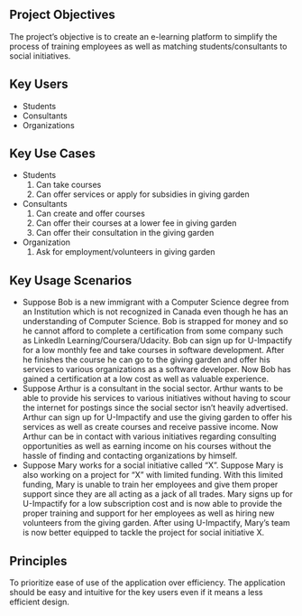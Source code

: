 ## Project Objectives
The project’s objective is to create an e-learning platform to simplify the process of training employees as well as matching students/consultants to social initiatives.
## Key Users
- Students
- Consultants
- Organizations
## Key Use Cases
- Students
    1. Can take courses
    2. Can offer services or apply for subsidies in giving garden
- Consultants
    1. Can create and offer courses
    2. Can offer their courses at a lower fee in giving garden
    3. Can offer their consultation in the giving garden
- Organization
    1. Ask for employment/volunteers in giving garden
## Key Usage Scenarios
- Suppose Bob is a new immigrant with a Computer Science degree from an Institution which is not recognized in Canada even though he has an understanding of Computer Science. Bob is strapped for money and so he cannot afford to complete a certification from some company such as LinkedIn Learning/Coursera/Udacity. Bob can sign up for U-Impactify for a low monthly fee and take courses in software development. After he finishes the course he can go to the giving garden and offer his services to various organizations as a software developer. Now Bob has gained a certification at a low cost as well as valuable experience.
- Suppose Arthur is a consultant in the social sector. Arthur wants to be able to provide his services to various initiatives without having to scour the internet for postings since the social sector isn’t heavily advertised. Arthur can sign up for U-Impactify and use the giving garden to offer his services as well as create courses and receive passive income. Now Arthur can be in contact with various initiatives regarding consulting opportunities as well as earning income on his courses without the hassle of finding and contacting organizations by himself.
- Suppose Mary works for a social initiative called “X”. Suppose Mary is also working on a project for “X” with limited funding. With this limited funding, Mary is unable to train her employees and give them proper support since they are all acting as a jack of all trades. Mary signs up for U-Impactify for a low subscription cost and is now able to provide the proper training and support for her employees as well as hiring new volunteers from the giving garden. After using U-Impactify, Mary’s team is now better equipped to tackle the project for social initiative X.
## Principles
To prioritize ease of use of the application over efficiency. The application should be easy and intuitive for the key users even if it means a less efficient design.
